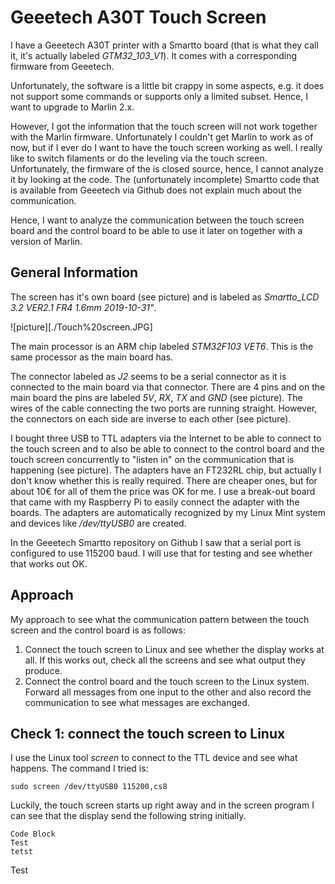 # Geeetech A30T Touch Screen

I have a Geeetech A30T printer with a Smartto board (that is what they call it, it's actually labeled *GTM32\_103\_V1*). It comes with a corresponding firmware from Geeetech.

Unfortunately, the software is a little bit crappy in some aspects, e.g. it does not support some commands or supports only a limited subset. Hence, I want to upgrade to Marlin 2.x.

However, I got the information that the touch screen will not work together with the Marlin firmware. Unfortunately I couldn't get Marlin to work as of now, but if I ever do I want to have the touch screen working as well. I really like to switch filaments or do the leveling via the touch screen. Unfortunately, the firmware of the is closed source, hence, I cannot analyze it by looking at the code. The (unfortunately incomplete) Smartto code that is available from Geeetech via Github does not explain much about the communication.

Hence, I want to analyze the communication between the touch screen board and the control board to be able to use it later on together with a version of Marlin.

## General Information

The screen has it's own board (see picture) and is labeled as *Smartto\_LCD 3.2 VER2.1 FR4 1.6mm 2019-10-31"*.

![picture][./Touch%20screen.JPG]

The main processor is an ARM chip labeled *STM32F103 VET6*. This is the same processor as the main board has.

The connector labeled as *J2* seems to be a serial connector as it is connected to the main board via that connector. There are 4 pins and on the main board the pins are labeled *5V*, *RX*, *TX* and *GND* (see picture). The wires of the cable connecting the two ports are running straight. However, the connectors on each side are inverse to each other (see picture).

I bought three USB to TTL adapters via the Internet to be able to connect to the touch screen and to also be able to connect to the control board and the touch screen concurrently to "listen in" on the communication that is happening (see picture). The adapters have an FT232RL chip, but actually I don't know whether this is really required. There are cheaper ones, but for about 10€ for all of them the price was OK for me. I use a break-out board that came with my Raspberry Pi to easily connect the adapter with the boards. The adapters are automatically recognized by my Linux Mint system and devices like */dev/ttyUSB0* are created.

In the Geeetech Smartto repository on Github I saw that a serial port is configured to use 115200 baud. I will use that for testing and see whether that works out OK.

## Approach

My approach to see what the communication pattern between the touch screen and the control board is as follows:

1. Connect the touch screen to Linux and see whether the display works at all. If this works out, check all the screens and see what output they produce.
2. Connect the control board and the touch screen to the Linux system. Forward all messages from one input to the other and also record the communication to see what messages are exchanged.

## Check 1: connect the touch screen to Linux


I use the Linux tool *screen* to connect to the TTL device and see what happens. The command I tried is:

`sudo screen /dev/ttyUSB0 115200,cs8`

Luckily, the touch screen starts up right away and in the screen program I can see that the display send the following string initially.
```
Code Block
Test
tetst

```
Test